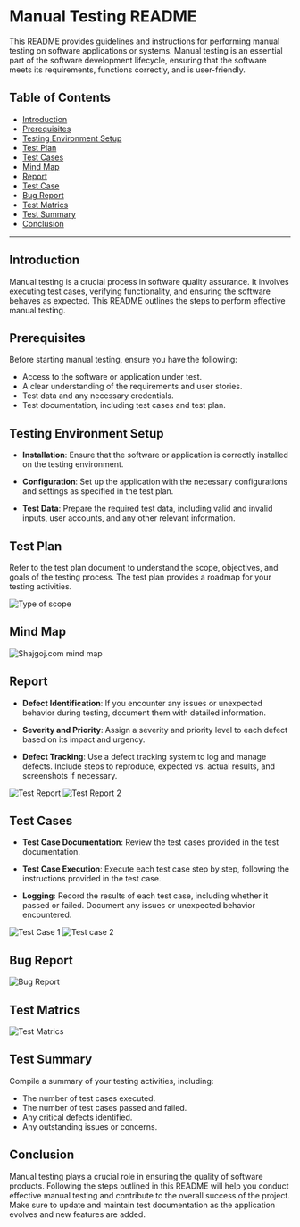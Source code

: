 
# Manual Testing README

This README provides guidelines and instructions for performing manual testing on software applications or systems. Manual testing is an essential part of the software development lifecycle, ensuring that the software meets its requirements, functions correctly, and is user-friendly.

## Table of Contents

 - [Introduction](#introduction)
 - [Prerequisites](#prerequisites)
 - [Testing Environment Setup](#testing-environment-setup)
 - [Test Plan](#test-plan)
 - [Test Cases](#test-cases)
 - [Mind Map](#mind-map)
 - [Report](#report)
 - [Test Case](#test-case)
 - [Bug Report](#bug-report)
 - [Test Matrics](#test-matrics)
 - [Test Summary](#test-summary)
 - [Conclusion](#conclusion)

---

## Introduction

Manual testing is a crucial process in software quality assurance. It involves executing test cases, verifying functionality, and ensuring the software behaves as expected. This README outlines the steps to perform effective manual testing.

## Prerequisites

Before starting manual testing, ensure you have the following:

- Access to the software or application under test.
- A clear understanding of the requirements and user stories.
- Test data and any necessary credentials.
- Test documentation, including test cases and test plan.

## Testing Environment Setup

 - **Installation**: Ensure that the software or application is correctly installed on the testing environment.

 - **Configuration**: Set up the application with the necessary configurations and settings as specified in the test plan.

 - **Test Data**: Prepare the required test data, including valid and invalid inputs, user accounts, and any other relevant information.

## Test Plan

Refer to the test plan document to understand the scope, objectives, and goals of the testing process. The test plan provides a roadmap for your testing activities.

![Type of scope](https://github.com/tofayel143/Manual-Testing/blob/main/Image/Testing%20type%20Scope.png)

## Mind Map

![Shajgoj.com mind map](https://github.com/tofayel143/Manual-Testing/blob/main/Shajgoj_login.png)

## Report

- **Defect Identification**: If you encounter any issues or unexpected behavior during testing, document them with detailed information.

- **Severity and Priority**: Assign a severity and priority level to each defect based on its impact and urgency.

- **Defect Tracking**: Use a defect tracking system to log and manage defects. Include steps to reproduce, expected vs. actual results, and screenshots if necessary.

![Test Report](https://github.com/tofayel143/Manual-Testing/blob/main/Image/Test%20case%20report.png)
![Test Report 2](https://github.com/tofayel143/Manual-Testing/blob/main/Image/Test%20case%20report-2.png)

## Test Cases

- **Test Case Documentation**: Review the test cases provided in the test documentation.

- **Test Case Execution**: Execute each test case step by step, following the instructions provided in the test case.

- **Logging**: Record the results of each test case, including whether it passed or failed. Document any issues or unexpected behavior encountered.

![Test Case 1](https://github.com/tofayel143/Manual-Testing/blob/main/Image/Test%20case-1.png)
![Test case 2](https://github.com/tofayel143/Manual-Testing/blob/main/Image/Test%20case-2.png)

## Bug Report

![Bug Report](https://github.com/tofayel143/Manual-Testing/blob/main/Image/Bug%20report.png)

## Test Matrics

![Test Matrics](https://github.com/tofayel143/Manual-Testing/blob/main/Image/Test%20matrix.png)

## Test Summary

Compile a summary of your testing activities, including:

- The number of test cases executed.
- The number of test cases passed and failed.
- Any critical defects identified.
- Any outstanding issues or concerns.

## Conclusion

Manual testing plays a crucial role in ensuring the quality of software products. Following the steps outlined in this README will help you conduct effective manual testing and contribute to the overall success of the project. Make sure to update and maintain test documentation as the application evolves and new features are added.
